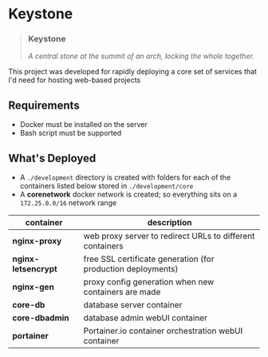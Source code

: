 # Keystone

> ### **Keystone**
>
> _A central stone at the summit of an arch, locking the whole together._

This project was developed for rapidly deploying a core set of services that I'd need for hosting web-based projects

## Requirements

* Docker must be installed on the server
* Bash script must be supported

## What's Deployed

* A `./development` directory is created with folders for each of the containers listed below stored in `./development/core`
* A **corenetwork** docker network is created; so everything sits on a `172.25.0.0/16` network range

| container | description |
| --------- | ----------- |
| **nginx-proxy** | web proxy server to redirect URLs to different containers |
| **nginx-letsencrypt** | free SSL certificate generation (for production deployments) |
| **nginx-gen** | proxy config generation when new containers are made |
| **core-db** | database server container |
| **core-dbadmin** | database admin webUI container |
| **portainer** | Portainer.io container orchestration webUI container |


